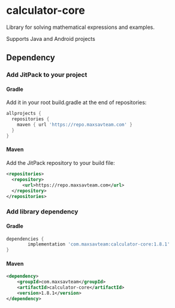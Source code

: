 # calculator-core
Library for solving mathematical expressions and examples.

Supports Java and Android projects

## Dependency
### Add JitPack to your project
#### Gradle  
Add it in your root build.gradle at the end of repositories:
```groovy
allprojects {
  repositories {
    maven { url 'https://repo.maxsavteam.com' }
  }
}
```
#### Maven
Add the JitPack repository to your build file:
```xml
<repositories>
  <repository>
      <url>https://repo.maxsavteam.com</url>
  </repository>
</repositories>
```
### Add library dependency
#### Gradle
```groovy
dependencies {
        implementation 'com.maxsavteam:calculator-core:1.8.1'
}
```
#### Maven
```xml
<dependency>
    <groupId>com.maxsavteam</groupId>
    <artifactId>calculator-core</artifactId>
    <version>1.8.1</version>
</dependency>
```
